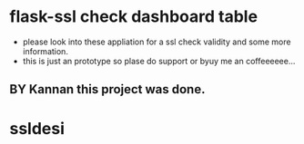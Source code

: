 # flask-ssl check dashboard table


* please look into these appliation for a ssl check validity and some more information. 
* this is just an prototype so plase do support or byuy me an coffeeeeee...


## BY Kannan this project was done.
# ssldesi
